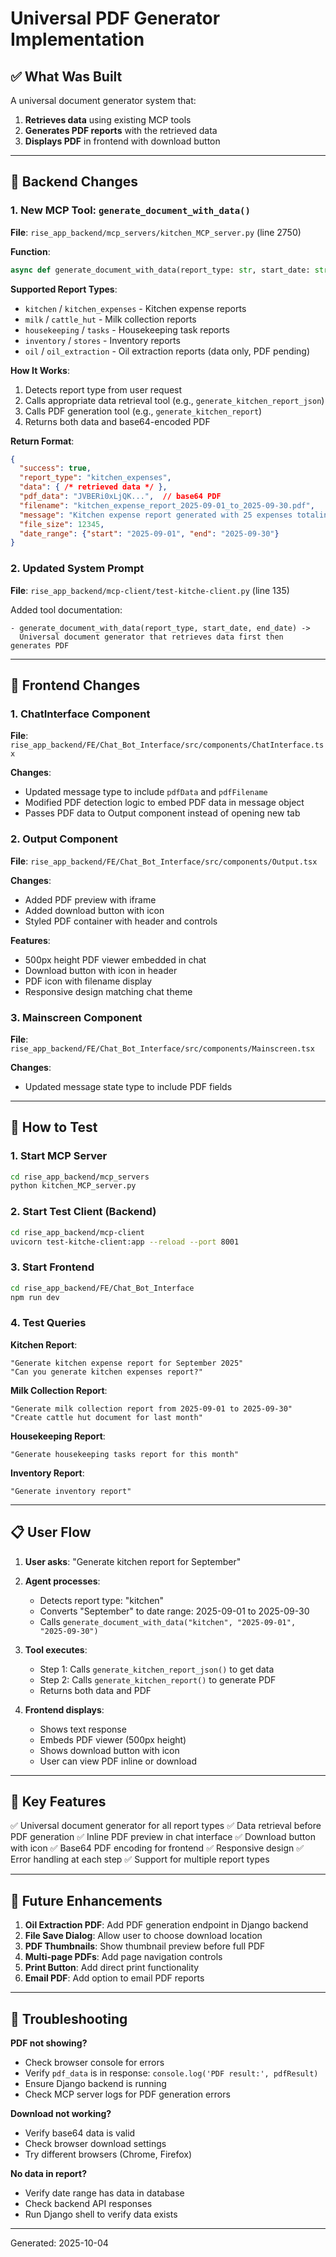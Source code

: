 # Universal PDF Generator Implementation

## ✅ What Was Built

A universal document generator system that:
1. **Retrieves data** using existing MCP tools
2. **Generates PDF reports** with the retrieved data
3. **Displays PDF** in frontend with download button

---

## 🔧 Backend Changes

### 1. New MCP Tool: `generate_document_with_data()`
**File**: `rise_app_backend/mcp_servers/kitchen_MCP_server.py` (line 2750)

**Function**:
```python
async def generate_document_with_data(report_type: str, start_date: str, end_date: str) -> dict
```

**Supported Report Types**:
- `kitchen` / `kitchen_expenses` - Kitchen expense reports
- `milk` / `cattle_hut` - Milk collection reports
- `housekeeping` / `tasks` - Housekeeping task reports
- `inventory` / `stores` - Inventory reports
- `oil` / `oil_extraction` - Oil extraction reports (data only, PDF pending)

**How It Works**:
1. Detects report type from user request
2. Calls appropriate data retrieval tool (e.g., `generate_kitchen_report_json`)
3. Calls PDF generation tool (e.g., `generate_kitchen_report`)
4. Returns both data and base64-encoded PDF

**Return Format**:
```json
{
  "success": true,
  "report_type": "kitchen_expenses",
  "data": { /* retrieved data */ },
  "pdf_data": "JVBERi0xLjQK...",  // base64 PDF
  "filename": "kitchen_expense_report_2025-09-01_to_2025-09-30.pdf",
  "message": "Kitchen expense report generated with 25 expenses totaling Rs. 45,000.00",
  "file_size": 12345,
  "date_range": {"start": "2025-09-01", "end": "2025-09-30"}
}
```

### 2. Updated System Prompt
**File**: `rise_app_backend/mcp-client/test-kitche-client.py` (line 135)

Added tool documentation:
```
- generate_document_with_data(report_type, start_date, end_date) ->
  Universal document generator that retrieves data first then generates PDF
```

---

## 🎨 Frontend Changes

### 1. ChatInterface Component
**File**: `rise_app_backend/FE/Chat_Bot_Interface/src/components/ChatInterface.tsx`

**Changes**:
- Updated message type to include `pdfData` and `pdfFilename`
- Modified PDF detection logic to embed PDF data in message object
- Passes PDF data to Output component instead of opening new tab

### 2. Output Component
**File**: `rise_app_backend/FE/Chat_Bot_Interface/src/components/Output.tsx`

**Changes**:
- Added PDF preview with iframe
- Added download button with icon
- Styled PDF container with header and controls

**Features**:
- 500px height PDF viewer embedded in chat
- Download button with icon in header
- PDF icon with filename display
- Responsive design matching chat theme

### 3. Mainscreen Component
**File**: `rise_app_backend/FE/Chat_Bot_Interface/src/components/Mainscreen.tsx`

**Changes**:
- Updated message state type to include PDF fields

---

## 🧪 How to Test

### 1. Start MCP Server
```bash
cd rise_app_backend/mcp_servers
python kitchen_MCP_server.py
```

### 2. Start Test Client (Backend)
```bash
cd rise_app_backend/mcp-client
uvicorn test-kitche-client:app --reload --port 8001
```

### 3. Start Frontend
```bash
cd rise_app_backend/FE/Chat_Bot_Interface
npm run dev
```

### 4. Test Queries

**Kitchen Report**:
```
"Generate kitchen expense report for September 2025"
"Can you generate kitchen expenses report?"
```

**Milk Collection Report**:
```
"Generate milk collection report from 2025-09-01 to 2025-09-30"
"Create cattle hut document for last month"
```

**Housekeeping Report**:
```
"Generate housekeeping tasks report for this month"
```

**Inventory Report**:
```
"Generate inventory report"
```

---

## 📋 User Flow

1. **User asks**: "Generate kitchen report for September"

2. **Agent processes**:
   - Detects report type: "kitchen"
   - Converts "September" to date range: 2025-09-01 to 2025-09-30
   - Calls `generate_document_with_data("kitchen", "2025-09-01", "2025-09-30")`

3. **Tool executes**:
   - Step 1: Calls `generate_kitchen_report_json()` to get data
   - Step 2: Calls `generate_kitchen_report()` to generate PDF
   - Returns both data and PDF

4. **Frontend displays**:
   - Shows text response
   - Embeds PDF viewer (500px height)
   - Shows download button with icon
   - User can view PDF inline or download

---

## 🎯 Key Features

✅ Universal document generator for all report types
✅ Data retrieval before PDF generation
✅ Inline PDF preview in chat interface
✅ Download button with icon
✅ Base64 PDF encoding for frontend
✅ Responsive design
✅ Error handling at each step
✅ Support for multiple report types

---

## 🔄 Future Enhancements

1. **Oil Extraction PDF**: Add PDF generation endpoint in Django backend
2. **File Save Dialog**: Allow user to choose download location
3. **PDF Thumbnails**: Show thumbnail preview before full PDF
4. **Multi-page PDFs**: Add page navigation controls
5. **Print Button**: Add direct print functionality
6. **Email PDF**: Add option to email PDF reports

---

## 🐛 Troubleshooting

**PDF not showing?**
- Check browser console for errors
- Verify `pdf_data` is in response: `console.log('PDF result:', pdfResult)`
- Ensure Django backend is running
- Check MCP server logs for PDF generation errors

**Download not working?**
- Verify base64 data is valid
- Check browser download settings
- Try different browsers (Chrome, Firefox)

**No data in report?**
- Verify date range has data in database
- Check backend API responses
- Run Django shell to verify data exists

---

Generated: 2025-10-04
